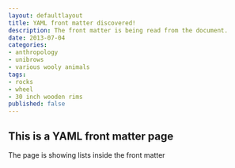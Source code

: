 ```yaml
---
layout: defaultlayout
title: YAML front matter discovered!
description: The front matter is being read from the document.
date: 2013-07-04
categories:
- anthropology
- unibrows
- various wooly animals
tags:
- rocks
- wheel
- 30 inch wooden rims
published: false
---
```



## This is a YAML front matter page

The page is showing lists inside the front matter